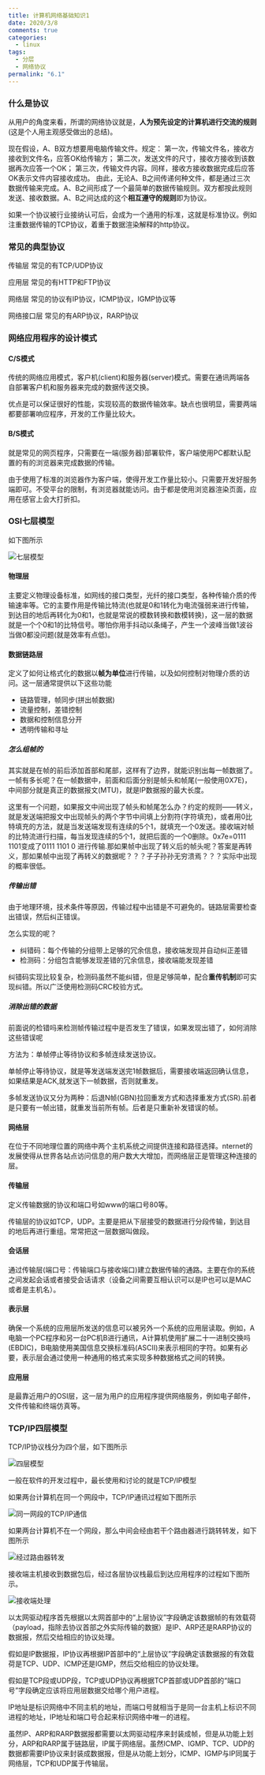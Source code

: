 ```yaml
---
title: 计算机网络基础知识1
date: 2020/3/8
comments: true
categories:
  - linux
tags:
  - 分层
  - 网络协议
permalink: "6.1"
---
```

### 什么是协议

从用户的角度来看，所谓的网络协议就是，**人为预先设定的计算机进行交流的规则**(这是个人用主观感受做出的总结)。

现在假设，A、B双方想要用电脑传输文件。规定：
第一次，传输文件名，接收方接收到文件名，应答OK给传输方；
第二次，发送文件的尺寸，接收方接收到该数据再次应答一个OK；
第三次，传输文件内容。同样，接收方接收数据完成后应答OK表示文件内容接收成功。
由此，无论A、B之间传递何种文件，都是通过三次数据传输来完成。A、B之间形成了一个最简单的数据传输规则。双方都按此规则发送、接收数据。A、B之间达成的这个**相互遵守的规则**即为协议。

如果一个协议被行业接纳认可后，会成为一个通用的标准，这就是标准协议。例如注重数据传输的TCP协议，着重于数据渲染解释的http协议。

### 常见的典型协议

传输层 常见的有TCP/UDP协议

应用层 常见的有HTTP和FTP协议

网络层 常见的协议有IP协议，ICMP协议，IGMP协议等

网络接口层 常见的有ARP协议，RARP协议

### 网络应用程序的设计模式

#### C/S模式

传统的网络应用模式，客户机(client)和服务器(server)模式。需要在通讯两端各自部署客户机和服务器来完成的数据传送交换。

优点是可以保证很好的性能，实现较高的数据传输效率。缺点也很明显，需要两端都要部署响应程序，开发的工作量比较大。

#### B/S模式

就是常见的网页程序，只需要在一端(服务器)部署软件，客户端使用PC都默认配置的有的浏览器来完成数据的传输。

由于使用了标准的浏览器作为客户端，使得开发工作量比较小。只需要开发好服务端即可。不受平台的限制，有浏览器就能访问。由于都是使用浏览器渲染页面，应用在感官上会大打折扣。

### OSI七层模型

如下图所示

![七层模型](https://pic.downk.cc/item/5eb3fedec2a9a83be56c7a68.jpg)

#### 物理层

主要定义物理设备标准，如网线的接口类型，光纤的接口类型，各种传输介质的传输速率等。它的主要作用是传输比特流(也就是0和1转化为电流强弱来进行传输，到达目的地后再转化为0和1，也就是常说的模数转换和数模转换)，这一层的数据就是一个个0和1的比特信号。哪怕你用手抖动以条绳子，产生一个波峰当做1波谷当做0都没问题(就是效率有点低)。

#### 数据链路层

定义了如何让格式化的数据以**帧为单位**进行传输，以及如何控制对物理介质的访问。这一层通常提供以下这些功能

* 链路管理，帧同步(拼出帧数据)
* 流量控制，差错控制
* 数据和控制信息分开
* 透明传输和寻址

##### 怎么组帧的

其实就是在帧的前后添加首部和尾部，这样有了边界，就能识别出每一帧数据了。一帧有多长呢？在一帧数据中，前面和后面分别是帧头和帧尾(一般使用0X7E)，中间部分就是真正的数据报文(MTU)，就是IP数据报的最大长度。

这里有一个问题，如果报文中间出现了帧头和帧尾怎么办？约定的规则——转义，就是发送端把报文中出现帧头的两个字节中间填上分割符(字符填充)，或者用0比特填充的方法，就是当发送端发现有连续的5个1，就填充一个0发送。接收端对帧的比特流进行扫描，每当发现连续的5个1，就把后面的一个0删除。0x7e=0111 1101变成了0111 1101 0 进行传输.那如果帧中出现了转义后的帧头呢？答案是再转义，那如果帧中出现了再转义的数据呢？？？子子孙孙无穷溃焉？？？实际中出现的概率很低。

##### 传输出错

由于地理环境，技术条件等原因，传输过程中出错是不可避免的。链路层需要检查出错误，然后纠正错误。

怎么实现的呢？

* 纠错码：每个传输的分组带上足够的冗余信息，接收端发现并自动纠正差错
* 检测码：分组包含能够发现差错的冗余信息，接收端能发现差错

纠错码实现比较复杂，检测码虽然不能纠错，但是足够简单，配合**重传机制**即可实现纠错。所以广泛使用检测码CRC校验方式。

##### 消除出错的数据

前面说的检错吗来检测帧传输过程中是否发生了错误，如果发现出错了，如何消除这些错误呢

方法为：单帧停止等待协议和多帧连续发送协议。

单帧停止等待协议，就是等发送端发送完1帧数据后，需要接收端返回确认信息，如果结果是ACK,就发送下一帧数据，否则就重发。

多帧发送协议又分为两种：后退N帧(GBN)拉回重发方式和选择重发方式(SR).前者是只要有一帧出错，就重发当前所有帧。后者是只重新补发错误的帧。

#### 网络层

在位于不同地理位置的网络中两个主机系统之间提供连接和路径选择。nternet的发展使得从世界各站点访问信息的用户数大大增加，而网络层正是管理这种连接的层。

#### 传输层

定义传输数据的协议和端口号如www的端口号80等。

传输层的协议如TCP，UDP。主要是把从下层接受的数据进行分段传输，到达目的地后再进行重组。常常把这一层数据叫做段。

#### 会话层

通过传输层(端口号：传输端口与接收端口)建立数据传输的通路。主要在你的系统之间发起会话或者接受会话请求（设备之间需要互相认识可以是IP也可以是MAC或者是主机名）。

#### 表示层

确保一个系统的应用层所发送的信息可以被另外一个系统的应用层读取。例如，A电脑一个PC程序和另一台PC机B进行通讯，A计算机使用扩展二十一进制交换吗(EBDIC)，B电脑使用美国信息交换标准码(ASCII)来表示相同的字符。如果有必要，表示层会通过使用一种通用的格式来实现多种数据格式之间的转换。

#### 应用层

是最靠近用户的OSI层，这一层为用户的应用程序提供网络服务，例如电子邮件，文件传输和终端仿真等。

### TCP/IP四层模型

TCP/IP协议栈分为四个层，如下图所示

![四层模型](https://pic.downk.cc/item/5eb40f4bc2a9a83be57c6f57.jpg)

一般在软件的开发过程中，最长使用和讨论的就是TCP/IP模型

如果两台计算机在同一个网段中，TCP/IP通讯过程如下图所示

![同一网段的TCP/IP通信](https://pic.downk.cc/item/5eb40fbfc2a9a83be57ceef6.jpg)

如果两台计算机不在一个网段，那么中间会经由若干个路由器进行跳转转发，如下图所示

![经过路由器转发](https://pic.downk.cc/item/5eb41033c2a9a83be57d77f8.jpg)

接收端主机接收到数据包后，经过各层协议栈最后到达应用程序的过程如下图所示。

![接收端处理](https://pic.downk.cc/item/5eb411a0c2a9a83be57f38c2.jpg)

以太网驱动程序首先根据以太网首部中的“上层协议”字段确定该数据帧的有效载荷（payload，指除去协议首部之外实际传输的数据）是IP、ARP还是RARP协议的数据报，然后交给相应的协议处理。

假如是IP数据报，IP协议再根据IP首部中的“上层协议”字段确定该数据报的有效载荷是TCP、UDP、ICMP还是IGMP，然后交给相应的协议处理。

假如是TCP段或UDP段，TCP或UDP协议再根据TCP首部或UDP首部的“端口号”字段确定应该将应用层数据交给哪个用户进程。

IP地址是标识网络中不同主机的地址，而端口号就相当于是同一台主机上标识不同进程的地址，IP地址和端口号合起来标识网络中唯一的进程。

虽然IP、ARP和RARP数据报都需要以太网驱动程序来封装成帧，但是从功能上划分，ARP和RARP属于链路层，IP属于网络层。虽然ICMP、IGMP、TCP、UDP的数据都需要IP协议来封装成数据报，但是从功能上划分，ICMP、IGMP与IP同属于网络层，TCP和UDP属于传输层。
